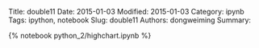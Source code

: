 Title: double11
Date: 2015-01-03
Modified: 2015-01-03
Category: ipynb
Tags: ipython, notebook
Slug: double11
Authors: dongweiming
Summary:

{% notebook python_2/highchart.ipynb %}
